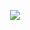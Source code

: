 <p align="center">
  <img src="https://github-readme-stats.vercel.app/api?username=safinsingh" />
</p>
